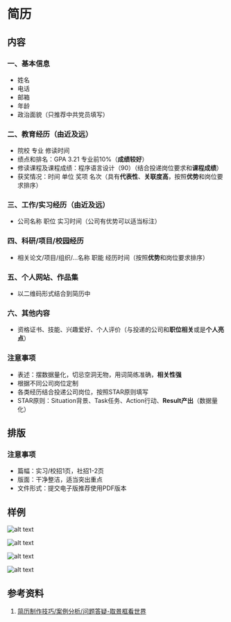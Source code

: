 # 简历

## 内容

### 一、基本信息
- 姓名
- 电话
- 邮箱
- 年龄
- 政治面貌（只推荐中共党员填写）

### 二、教育经历（由近及远）
- 院校 专业  修读时间
- 绩点和排名：GPA 3.21 专业前10%（**成绩较好**）
- 修读课程及课程成绩：程序语言设计（90）（结合投递岗位要求和**课程成绩**）
- 获奖情况：时间 单位 奖项 名次（具有**代表性**、**关联度高**，按照**优势**和岗位要求排序）

### 三、工作/实习经历（由近及远）
- 公司名称 职位 实习时间（公司有优势可以适当标注）

### 四、科研/项目/校园经历
- 相关论文/项目/组织/…名称 职能 经历时间（按照**优势**和岗位要求排序）

### 五、个人网站、作品集
- 以二维码形式结合到简历中

### 六、其他内容
- 资格证书、技能、兴趣爱好、个人评价（与投递的公司和**职位相关**或是**个人亮点**）

### 注意事项
- 表述：摆数据量化，切忌空洞无物，用词简练准确，**相关性强**
- 根据不同公司岗位定制
- 各类经历结合投递公司岗位，按照STAR原则填写
- STAR原则：Situation背景、Task任务、Action行动、**Result产出**（数据量化）

## 排版

### 注意事项
- 篇幅：实习/校招1页，社招1-2页
- 版面：干净整洁，适当突出重点
- 文件形式：提交电子版推荐使用PDF版本

## 样例
![alt text](/ResumePictures/image0.png)

![alt text](/ResumePictures/image1.png)

![alt text](/ResumePictures/image2.png)

![alt text](/ResumePictures/image3.png)

## 参考资料

1. [简历制作技巧/案例分析/问题答疑-取景框看世界](https://www.bilibili.com/video/BV1NL4y1878J/?share_source=copy_web&vd_source=d41371c548425b29bb486a350b238219)

